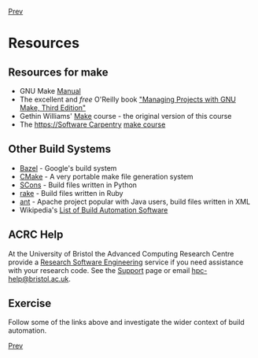 [Prev](other.md)

# Resources

## Resources for make

* GNU Make [Manual](http://www.gnu.org/software/make/manual/)
* The excellent and *free* O'Reilly book ["Managing Projects with GNU Make, Third Edition"](http://www.oreilly.com/openbook/make3/book/index.csp)
* Gethin Williams' [Make](https://source.ggy.bris.ac.uk/wiki/Make) course - the original version of this course
* The [https://Software Carpentry](https://software-carpentry.org) [make course](http://swcarpentry.github.io/make-novice/)

## Other Build Systems

* [Bazel](https://bazel.build) - Google's build system
* [CMake](https://cmake.org) - A very portable make file generation system
* [SCons](http://scons.org) - Build files written in Python
* [rake](https://github.com/ruby/rake) - Build files written in Ruby
* [ant](http://ant.apache.org) - Apache project popular with Java users, build files written in XML
* Wikipedia's [List of Build Automation Software](https://en.wikipedia.org/wiki/List_of_build_automation_software)

## ACRC Help

At the University of Bristol the Advanced Computing Research Centre provide a
[Research Software
Engineering](https://www.software.ac.uk/research-software-engineers) service if you need assistance with your research code. See the [Support](https://www.acrc.bris.ac.uk/acrc/support.htm) page or email [hpc-help@bristol.ac.uk](mailto:hpc-help@bristol.ac.uk).

## Exercise

Follow some of the links above and investigate the wider context of build
automation.

[Prev](other.md)

